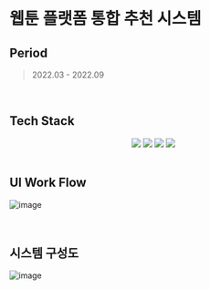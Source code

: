 # 웹툰 플랫폼 통합 추천 시스템

## Period

> 2022.03 - 2022.09

<br>

## Tech Stack
<div align="center">
<img src="https://img.shields.io/badge/Spring-6DB33F?style=flat&logo=Spring&logoColor=white"/>
<img src="https://img.shields.io/badge/Python-3776AB?style=flat&logo=Python&logoColor=white">
<img src="https://img.shields.io/badge/MariaDB-003545?style=flat&logo=MariaDB&logoColor=white" />
<img src="https://img.shields.io/badge/scikit-learn-F7931E?style=flat&logo=scikit-learn&logoColor=white" />
</div>
<br>

## UI Work Flow
![image](https://user-images.githubusercontent.com/66259643/208142075-837a0e15-2e7d-4305-aab5-816caae12918.png)


<br>

## 시스템 구성도
![image](https://user-images.githubusercontent.com/66259643/208142372-0342b4e7-7a21-4017-bcc5-70cd325a796b.png)
